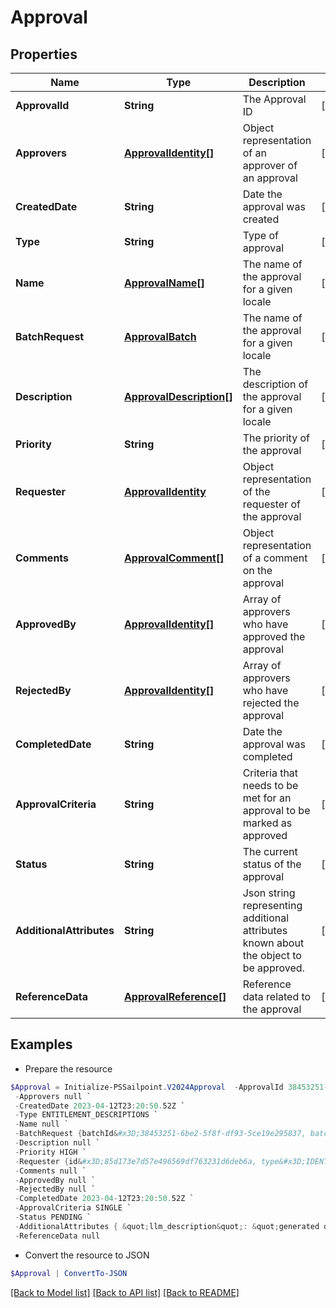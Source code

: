 # Approval
## Properties

Name | Type | Description | Notes
------------ | ------------- | ------------- | -------------
**ApprovalId** | **String** | The Approval ID | [optional] 
**Approvers** | [**ApprovalIdentity[]**](ApprovalIdentity.md) | Object representation of an approver of an approval | [optional] 
**CreatedDate** | **String** | Date the approval was created | [optional] 
**Type** | **String** | Type of approval | [optional] 
**Name** | [**ApprovalName[]**](ApprovalName.md) | The name of the approval for a given locale | [optional] 
**BatchRequest** | [**ApprovalBatch**](.md) | The name of the approval for a given locale | [optional] 
**Description** | [**ApprovalDescription[]**](ApprovalDescription.md) | The description of the approval for a given locale | [optional] 
**Priority** | **String** | The priority of the approval | [optional] 
**Requester** | [**ApprovalIdentity**](.md) | Object representation of the requester of the approval | [optional] 
**Comments** | [**ApprovalComment[]**](ApprovalComment.md) | Object representation of a comment on the approval | [optional] 
**ApprovedBy** | [**ApprovalIdentity[]**](ApprovalIdentity.md) | Array of approvers who have approved the approval | [optional] 
**RejectedBy** | [**ApprovalIdentity[]**](ApprovalIdentity.md) | Array of approvers who have rejected the approval | [optional] 
**CompletedDate** | **String** | Date the approval was completed | [optional] 
**ApprovalCriteria** | **String** | Criteria that needs to be met for an approval to be marked as approved | [optional] 
**Status** | **String** | The current status of the approval | [optional] 
**AdditionalAttributes** | **String** | Json string representing additional attributes known about the object to be approved. | [optional] 
**ReferenceData** | [**ApprovalReference[]**](ApprovalReference.md) | Reference data related to the approval | [optional] 

## Examples

- Prepare the resource
```powershell
$Approval = Initialize-PSSailpoint.V2024Approval  -ApprovalId 38453251-6be2-5f8f-df93-5ce19e295837 `
 -Approvers null `
 -CreatedDate 2023-04-12T23:20:50.52Z `
 -Type ENTITLEMENT_DESCRIPTIONS `
 -Name null `
 -BatchRequest {batchId&#x3D;38453251-6be2-5f8f-df93-5ce19e295837, batchSize&#x3D;100} `
 -Description null `
 -Priority HIGH `
 -Requester {id&#x3D;85d173e7d57e496569df763231d6deb6a, type&#x3D;IDENTITY, name&#x3D;John Doe} `
 -Comments null `
 -ApprovedBy null `
 -RejectedBy null `
 -CompletedDate 2023-04-12T23:20:50.52Z `
 -ApprovalCriteria SINGLE `
 -Status PENDING `
 -AdditionalAttributes { &quot;llm_description&quot;: &quot;generated description&quot; } `
 -ReferenceData null
```

- Convert the resource to JSON
```powershell
$Approval | ConvertTo-JSON
```

[[Back to Model list]](../README.md#documentation-for-models) [[Back to API list]](../README.md#documentation-for-api-endpoints) [[Back to README]](../README.md)

